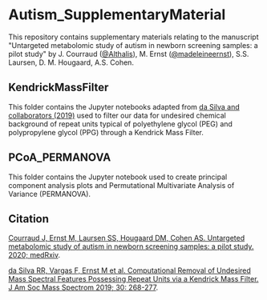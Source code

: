 # Autism_SupplementaryMaterial

This repository contains supplementary materials relating to the manuscript 
"Untargeted metabolomic study of autism in newborn screening samples: a pilot study" by J. Courraud ([@Althalis](https://github.com/Althalis)), M. Ernst ([@madeleineernst](https://github.com/madeleineernst)), S.S. Laursen, D. M. Hougaard, A.S. Cohen.

## KendrickMassFilter

This folder contains the Jupyter notebooks adapted from [da Silva and collaborators (2019)](https://www.ncbi.nlm.nih.gov/pmc/articles/PMC6347485/) 
used to filter our data for undesired chemical background of repeat units typical of polyethylene glycol (PEG) and polypropylene glycol (PPG) through a Kendrick Mass Filter.

## PCoA_PERMANOVA

This folder contains the Jupyter notebook used to create principal component analysis plots and Permutational Multivariate Analysis of Variance (PERMANOVA).

## Citation

[Courraud J, Ernst M, Laursen SS, Hougaard DM, Cohen AS. Untargeted metabolomic study of autism in newborn screening samples: a pilot study. 2020; medRxiv](https://www.medrxiv.org/content/10.1101/2020.04.17.20069153v1).

[da Silva RR, Vargas F, Ernst M et al. Computational Removal of Undesired Mass Spectral Features Possessing Repeat Units via a Kendrick Mass Filter. J Am Soc Mass Spectrom 2019; 30: 268-277](https://www.ncbi.nlm.nih.gov/pmc/articles/PMC6347485/).